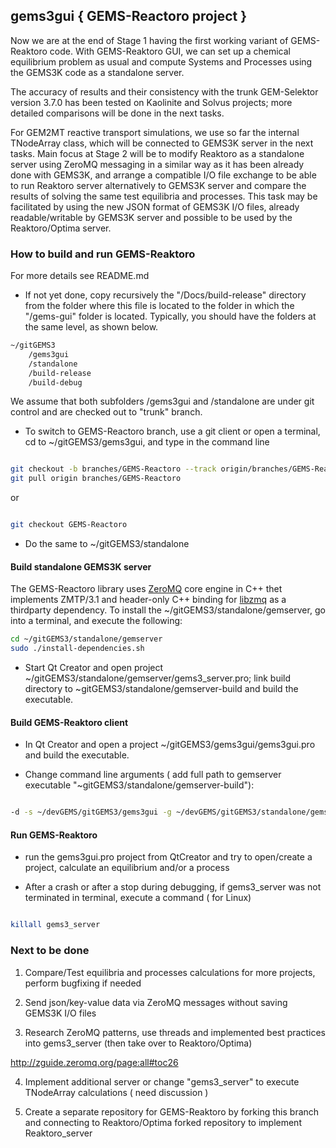 ## gems3gui { GEMS-Reactoro project } ##

Now we are at the end of Stage 1 having the first working variant of GEMS-Reaktoro code.
With GEMS-Reaktoro GUI, we can set up a chemical equilibrium problem as usual and compute Systems and Processes using the GEMS3K code as a standalone server.

The accuracy of results and their consistency with the trunk GEM-Selektor version 3.7.0 has been tested on Kaolinite and Solvus projects; 
more detailed comparisons will be done in the next tasks.

For GEM2MT reactive transport simulations, we use so far the internal TNodeArray class, which will be connected to GEMS3K server in the next tasks. 
Main focus at Stage 2 will be to modify Reaktoro as a standalone server using ZeroMQ messaging in a similar way as it has been already done with GEMS3K,
and arrange a compatible I/O file exchange to be able to run Reaktoro server alternatively to GEMS3K server and compare the results of solving the same 
test equilibria and processes. This task may be facilitated by using the new JSON format of GEMS3K I/O files, already readable/writable by GEMS3K server 
and possible to be used by the Reaktoro/Optima server.  

### How to build and run GEMS-Reaktoro ###

For more details see README.md

* If not yet done, copy recursively the "/Docs/build-release" directory from the  folder where this file is located to the folder in which the "/gems-gui" folder is located. Typically, you should have the folders at the same level, as shown below.

```sh
~/gitGEMS3
    /gems3gui
    /standalone
    /build-release
    /build-debug
```
We assume that both subfolders /gems3gui and /standalone are under git control and are checked out to "trunk" branch.

* To switch to GEMS-Reactoro branch, use a git client or open a terminal, cd to ~/gitGEMS3/gems3gui, and type in the command line

```sh

git checkout -b branches/GEMS-Reactoro --track origin/branches/GEMS-Reactoro
git pull origin branches/GEMS-Reactoro
```
or
```sh

git checkout GEMS-Reactoro
```

* Do the same to ~/gitGEMS3/standalone

#### Build standalone GEMS3K server ####

The GEMS-Reactoro library uses [ZeroMQ](https://github.com/zeromq/libzmq)  core engine in C++ thet implements ZMTP/3.1 and header-only 
C++ binding for [libzmq](https://github.com/zeromq/cppzmq) as a thirdparty dependency. 
To install the ~/gitGEMS3/standalone/gemserver, go into a terminal, and execute the following:

```sh
cd ~/gitGEMS3/standalone/gemserver
sudo ./install-dependencies.sh

```

* Start Qt Creator and open project ~/gitGEMS3/standalone/gemserver/gems3_server.pro; link build directory to ~gitGEMS3/standalone/gemserver-build and build the executable.

#### Build GEMS-Reaktoro client ####

* In Qt Creator and open a project ~/gitGEMS3/gems3gui/gems3gui.pro and build the executable.

* Change command line arguments ( add full path to gemserver executable "~gitGEMS3/standalone/gemserver-build"):

```sh

-d -s ~/devGEMS/gitGEMS3/gems3gui -g ~/devGEMS/gitGEMS3/standalone/gemserver-build
```

#### Run GEMS-Reaktoro ####

* run the gems3gui.pro project from QtCreator and try to open/create a project, calculate an equilibrium and/or a process

* After a crash or after a stop during debugging, if  gems3_server was not terminated in terminal, execute a command ( for Linux)

```sh

killall gems3_server
```

### Next to be done ###

1. Compare/Test equilibria and processes calculations for more projects, perform bugfixing if needed

2.  Send json/key-value data via ZeroMQ messages without saving GEMS3K I/O files

3. Research ZeroMQ patterns, use threads and implemented best practices into gems3_server (then take over to Reaktoro/Optima)

http://zguide.zeromq.org/page:all#toc26

4. Implement additional server or change "gems3_server" to execute TNodeArray calculations ( need discussion )

5. Create a separate repository for GEMS-Reaktoro by forking this branch and connecting to Reaktoro/Optima forked repository to implement Reaktoro_server

